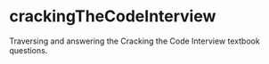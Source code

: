 # crackingTheCodeInterview
Traversing and answering the Cracking the Code Interview textbook questions. 
